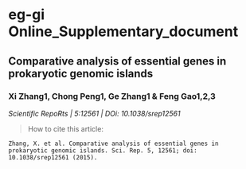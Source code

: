 # eg-gi Online_Supplementary_document

## Comparative analysis of essential genes in prokaryotic genomic islands

### Xi Zhang1, Chong Peng1, Ge Zhang1 & Feng Gao1,2,3

_Scientific RepoRts | 5:12561 | DOi: 10.1038/srep12561_

>How to cite this article: 
```
Zhang, X. et al. Comparative analysis of essential genes in prokaryotic genomic islands. Sci. Rep. 5, 12561; doi: 10.1038/srep12561 (2015).
```

